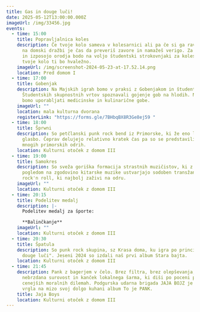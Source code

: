 ```yaml
---
title: Gas in douge luči!
date: 2025-05-12T13:00:00.000Z
imageUrl: /img/33456.jpg
events:
  - time: 15:00
    title: Popravljalnica koles
    description: Če tvoje kolo sameva v kolesarnici ali pa če si ga ravnokar kupil
      na domski dražbi je čas da preveriš zavore in namažeš verigo. Za nasvete
      in izposojo orodja bodo na voljo študentski strokovnjaki za kolesa. Pridi,
      tvoje kolo ti bo hvaležno.
    imageUrl: /img/screenshot-2024-05-23-at-17.52.14.png
    location: Pred domom I
  - time: 17:00
    title: Gobenjak
    description: Na Majskih igrah bomo v praksi z Gobenjakom in študenti iz
      Študentskih skupnostnih vrtov spoznavali gojenje gob na hlodih. Naučili se
      bomo uporabljati medicinske in kulinarične gobe.
    imageUrl: ""
    location: mala kulturna dvorana
    registerLink: "https://forms.gle/7BHbqBX8R3Ge8ej59 "
  - time: 18:00
    title: Šprwni
    description: So petčlanski punk rock bend iz Primorske, ki že eno leto ustvarja
      glasbo. Čeprav delujejo relativno kratek čas pa so se predstavili že na
      mnogih primorskih odrih.
    location: Kulturni otoček z domom III
  - time: 19:00
    title: Samokres
    description: So sveža goriška formacija strastnih muzičistov, ki z odprtim
      pogledom na zgodovino kitarske muzike ustvarjajo sodoben transžanrski
      rock'n roll, ki najbolj zaživi na odru.
    imageUrl: ""
    location: Kulturni otoček z domom III
  - time: 20:15
    title: Podelitev medalj
    description: |-
      Podelitev medalj za športe: 

      **Balinčkanje**
    imageUrl: ""
    location: Kulturni otoček z domom III
  - time: 20:30
    title: Špatula
    description: So punk rock skupina, sz Krasa doma, ku igra po principi "Gas in
      douge luči". Jeseni 2024 so izdali naš prvi album Stara bajta.
    location: Kulturni otoček z domom III
  - time: 21:45
    description: Pank z bagerjem v čelo. Brez filtra, brez olepševanja, samo
      nebrzdana surovost in kanček lokalnega šarma, ki diši po poceni pivu in še
      cenejših moralnih dilemah. Podgurska udarna brigada JAJA BOJZ je končno
      vrgla na mizo svoj dolgo kuhani album To je PANK.
    title: Jaja Boys
    location: Kulturni otoček z domom III
---
```


